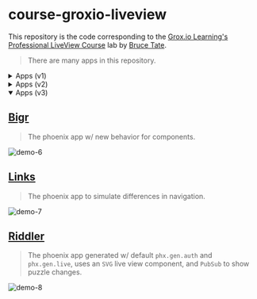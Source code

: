 # course-groxio-liveview

This repository is the code corresponding to the [Grox.io Learning's Professional LiveView Course](https://grox.io/about-product/liveview) lab by [Bruce Tate](https://twitter.com/redrapids).

> There are many apps in this repository.

<details><summary>Apps (v1)</summary>

## [Duit](duit/README.md)

> The phoenix app generated w/ default `phx.gen.live`.

![demo-3](https://user-images.githubusercontent.com/456260/221549854-71414e68-21ba-4ea8-ad42-0fa617d8165e.gif)

## [Memz](memz/README.md)

> The phoenix app for memorizing texts.

![demo-4](https://user-images.githubusercontent.com/456260/231051681-6176057e-2475-405a-8ca4-eec23d033451.gif)
  
## [Auth](auth/README.md)

> The phoenix app generated w/ default `phx.gen.auth`.

![demo-5](https://user-images.githubusercontent.com/456260/231049445-73054d79-af0f-4836-9058-2cadbe4d7b7e.gif)

</details>

<details><summary>Apps (v2)</summary>

## [Dazzle](dazzle/README.md)

> The phoenix app for simulate live view w/o components.

![demo-1](https://user-images.githubusercontent.com/456260/219923055-0aeee988-88d4-4322-80e2-6ebd7491f463.gif)

## [Count](count/README.md)

> The phoenix app for simulate live view w/ components.

![demo-2](https://user-images.githubusercontent.com/456260/221549823-7aefca28-635a-4732-9c4b-bedcd8344df7.gif)

</details>

<details open><summary>Apps (v3)</summary>

## [Bigr](bigr/README.md)

> The phoenix app w/ new behavior for components.

![demo-6](https://user-images.githubusercontent.com/456260/231606494-6fcfaaad-ce46-44a1-86d0-d3589e4dd876.gif)

## [Links](links/README.md)

> The phoenix app to simulate differences in navigation.

![demo-7](https://user-images.githubusercontent.com/456260/231591062-b3372664-323e-42ff-a137-245fc5bf076b.gif)

## [Riddler](riddler/README.md)

> The phoenix app generated w/ default `phx.gen.auth` and `phx.gen.live`, uses an `SVG` live view component, and `PubSub` to show puzzle changes.

![demo-8](https://github.com/raulpe7eira/course-groxio-liveview/assets/456260/1a915c47-5109-4d54-bdb3-2e16d3f8d8a2)

</details>
